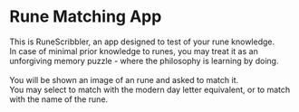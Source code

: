 <h1> Rune Matching App</h1>
This is RuneScribbler, an app designed to test of your rune knowledge. <br>
In case of minimal prior knowledge to runes, you may treat it as an unforgiving memory puzzle - where the philosophy is learning by doing. <br><br>
You will be shown an image of an rune and asked to match it. <br> 
You may select to match with the modern day letter equivalent, or to match with the name of the rune.
